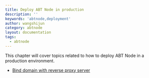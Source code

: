 ```yaml
---
title: Deploy ABT Node in production
description: ''
keywords: 'abtnode,deployment'
author: wangshijun
category: abtnode
layout: documentation
tags:
  - abtnode
---
```


This chapter will cover topics related to how to deploy ABT Node in a production environment.

- [Bind domain with reverse proxy server](./bebind-reverse-proxy)
